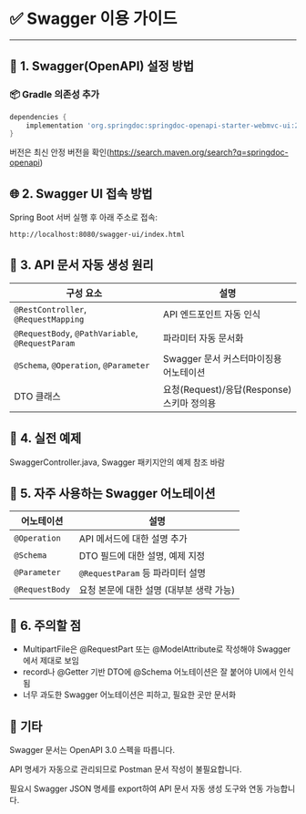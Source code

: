 # ✅ Swagger 이용 가이드

---

## 🔧 1. Swagger(OpenAPI) 설정 방법

### 📦 Gradle 의존성 추가

```groovy
dependencies {
    implementation 'org.springdoc:springdoc-openapi-starter-webmvc-ui:2.1.0'
}
```

버전은 최신 안정 버전을 확인(https://search.maven.org/search?q=springdoc-openapi)

## 🌐 2. Swagger UI 접속 방법

Spring Boot 서버 실행 후 아래 주소로 접속:

```bash
http://localhost:8080/swagger-ui/index.html
```

## 🧩 3. API 문서 자동 생성 원리

| 구성 요소                                            | 설명                               |
| ------------------------------------------------ | -------------------------------- |
| `@RestController`, `@RequestMapping`             | API 엔드포인트 자동 인식                  |
| `@RequestBody`, `@PathVariable`, `@RequestParam` | 파라미터 자동 문서화                      |
| `@Schema`, `@Operation`, `@Parameter`            | Swagger 문서 커스터마이징용 어노테이션         |
| DTO 클래스                                          | 요청(Request)/응답(Response) 스키마 정의용 |


## 🧪 4. 실전 예제

SwaggerController.java, Swagger 패키지안의 예제 참조 바람


## 📁 5. 자주 사용하는 Swagger 어노테이션
| 어노테이션          | 설명                        |
| -------------- | ------------------------- |
| `@Operation`   | API 메서드에 대한 설명 추가         |
| `@Schema`      | DTO 필드에 대한 설명, 예제 지정      |
| `@Parameter`   | `@RequestParam` 등 파라미터 설명 |
| `@RequestBody` | 요청 본문에 대한 설명 (대부분 생략 가능)  |

## 🧼 6. 주의할 점
- MultipartFile은 @RequestPart 또는 @ModelAttribute로 작성해야 Swagger에서 제대로 보임
- record나 @Getter 기반 DTO에 @Schema 어노테이션은 잘 붙어야 UI에서 인식됨
- 너무 과도한 Swagger 어노테이션은 피하고, 필요한 곳만 문서화

## 📌 기타
Swagger 문서는 OpenAPI 3.0 스펙을 따릅니다.

API 명세가 자동으로 관리되므로 Postman 문서 작성이 불필요합니다.

필요시 Swagger JSON 명세를 export하여 API 문서 자동 생성 도구와 연동 가능합니다.
